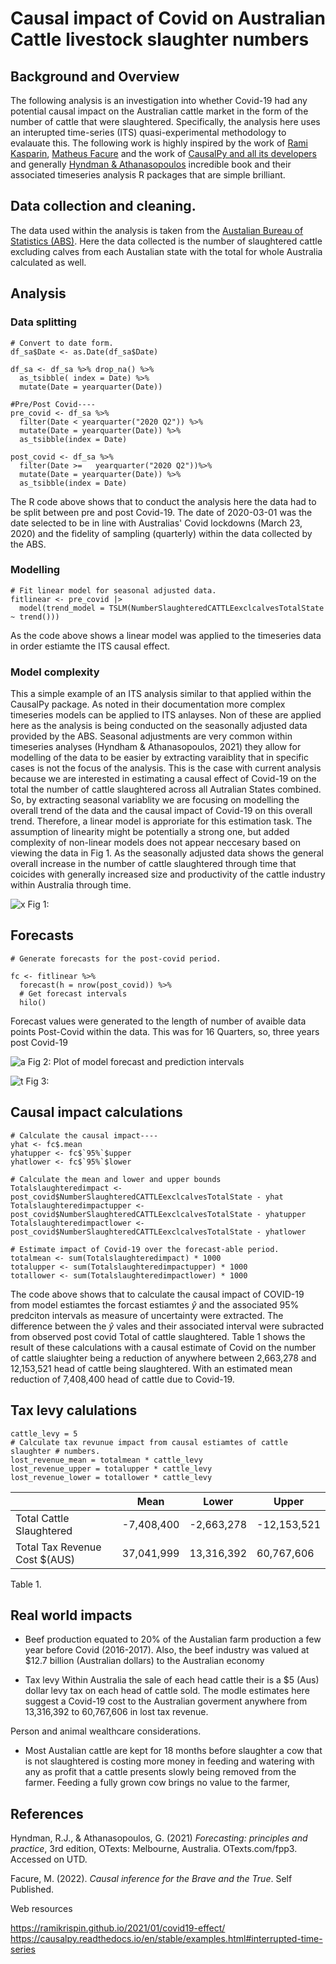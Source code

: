 # Causal impact of Covid on Australian Cattle livestock slaughter numbers

## Background and Overview
The following analysis is an investigation into whether Covid-19 had any potential causal impact on the Australian cattle market in the form of the number of cattle that were slaughtered. Specifically, the analysis here uses an interupted time-series (ITS) quasi-experimental methodology to evalauate this. The following work is highly inspired by the work of [Rami Kasparin](https://ramikrispin.github.io/2021/01/covid19-effect/), [Matheus Facure](https://matheusfacure.github.io/python-causality-handbook/landing-page.html) and the work of [CausalPy and all its developers](https://causalpy.readthedocs.io/en/stable/examples.html#interrupted-time-series) and generally [Hyndman & Athanasopoulos](https://otexts.com/fpp3/) incredible book and their associated timeseries analysis R packages that are simple brilliant.

## Data collection and cleaning.
The data used within the analysis is taken from the [Austalian Bureau of Statistics (ABS)](https://www.abs.gov.au/statistics/industry/agriculture/livestock-products-australia/latest-release). Here the data collected is the number of slaughtered cattle excluding calves from each Austalian state with the total for whole Australia calculated as well.
## Analysis

### Data splitting
```{r}
# Convert to date form.
df_sa$Date <- as.Date(df_sa$Date) 

df_sa <- df_sa %>% drop_na() %>% 
  as_tsibble( index = Date) %>% 
  mutate(Date = yearquarter(Date)) 

#Pre/Post Covid----
pre_covid <- df_sa %>%
  filter(Date < yearquarter("2020 Q2")) %>%
  mutate(Date = yearquarter(Date)) %>%
  as_tsibble(index = Date)

post_covid <- df_sa %>%
  filter(Date >=   yearquarter("2020 Q2"))%>%
  mutate(Date = yearquarter(Date)) %>%
  as_tsibble(index = Date)
```
The R code above shows that to conduct the analysis here the data had to be split between pre and post Covid-19. The date of 2020-03-01 was the date selected to be in line with Australias' Covid lockdowns (March 23, 2020) and the fidelity of sampling (quarterly) within the data collected by the ABS.

### Modelling

```
# Fit linear model for seasonal adjusted data.
fitlinear <- pre_covid |>
  model(trend_model = TSLM(NumberSlaughteredCATTLEexclcalvesTotalState ~ trend()))
```
As the code above shows a linear model was applied to the timeseries data in order estiamte the ITS causal effect. 

### Model complexity
This a simple example of an ITS analysis similar to that applied within the CausalPy package. As noted in their documentation more complex timeseries models can be applied to ITS anlayses. Non of these are applied here as the analysis is being conducted on the seasonally adjusted data provided by the ABS. Seasonal adjustments are very common within timeseries analyses (Hyndham & Athanasopoulos, 2021) they allow for modelling of the data to be easier by extracting varaiblity that in specific cases is not the focus of the analysis. This is the case with current analysis because we are interested in estimating a causal effect of Covid-19 on the total the number of cattle slaughtered across all Autralian States combined. So, by extracting seasonal variablity we are focusing on modelling the overall trend of the data and the causal impact of Covid-19 on this overall trend. Therefore, a linear model is approriate for this estimation task. The assumption of linearity might be potentially a strong one, but added complexity of non-linear models does not appear neccesary based on viewing the data in Fig 1. As the seasonally adjusted data shows the general overall increase in the number of cattle slaughtered through time that coicides with generally increased size and productivity of the cattle industry within Australia through time. 

![x](https://github.com/HPCurtis/causalcovidcattle/blob/main/img/timeseries.png?raw=true)
Fig 1: 
## Forecasts
```
# Generate forecasts for the post-covid period.

fc <- fitlinear %>%
  forecast(h = nrow(post_covid)) %>%
  # Get forecast intervals
  hilo()
```

Forecast values were generated to the length of number of avaible data points Post-Covid within the data. This was for 16 Quarters, so, three years post Covid-19

![a](https://github.com/HPCurtis/causalcovidcattle/blob/main/img/linearforecast.png?raw=true)
Fig 2: Plot of model forecast and prediction intervals


![t](https://github.com/HPCurtis/causalcovidcattle/blob/main/img/causal_impact.png?raw=true)
Fig 3: 

## Causal impact calculations
```
# Calculate the causal impact----
yhat <- fc$.mean
yhatupper <- fc$`95%`$upper
yhatlower <- fc$`95%`$lower

# Calculate the mean and lower and upper bounds
Totalslaughteredimpact <- post_covid$NumberSlaughteredCATTLEexclcalvesTotalState - yhat 
Totalslaughteredimpactupper <- post_covid$NumberSlaughteredCATTLEexclcalvesTotalState - yhatupper 
Totalslaughteredimpactlower <- post_covid$NumberSlaughteredCATTLEexclcalvesTotalState - yhatlower

# Estimate impact of Covid-19 over the forecast-able period.
totalmean <- sum(Totalslaughteredimpact) * 1000
totalupper <- sum(Totalslaughteredimpactupper) * 1000
totallower <- sum(Totalslaughteredimpactlower) * 1000
```

The code above shows that to calculate the causal impact of COVID-19 from model estiamtes the forcast estiamtes $\hat{y}$ and the associated 95% predciton intervals as measure of uncertainty were extracted. The difference  between the $\hat{y}$ vales and their associated interval were subracted from observed post covid Total of cattle slaughtered. Table 1 shows the result of these calculations with a causal estimate of Covid on the number of cattle slaiughter being a reduction of anywhere between 2,663,278 and 12,153,521 head of cattle being slaughtered. With an estimated mean reduction of 7,408,400 head of cattle due to Covid-19.

## Tax levy calulations
```
cattle_levy = 5 
# Calculate tax revunue impact from causal estiamtes of cattle slaughter # numbers.
lost_revenue_mean = totalmean * cattle_levy
lost_revenue_upper = totalupper * cattle_levy
lost_revenue_lower = totallower * cattle_levy
```

|                        |Mean|Lower|Upper|
|------------------------|------|---------|---|
| Total Cattle Slaughtered|-7,408,400|-2,663,278|-12,153,521|
| Total Tax Revenue Cost $(AUS)|37,041,999|13,316,392|60,767,606|
Table 1.

## Real world impacts

-  Beef production equated to 20% of the Austalian farm production a few year before Covid (2016-2017). Also, the beef industry was valued at $12.7 billion (Australian dollars) to the Australian economy 

- Tax levy 
Within Australia the sale of each head cattle their is a $5 (Aus) dollar levy tax on each head of cattle sold. The modle estimates here suggest a Covid-19 cost to the Australian goverment anywhere from 13,316,392 to 60,767,606 in lost tax revenue.

Person and animal wealthcare considerations.
- Most Austalian cattle are kept for 18 months before slaughter a cow that is not slaughtered is costing more money in feeding and watering with any as profit that a cattle presents slowly being removed from the farmer. Feeding a fully grown cow brings no value to the farmer, 

## References

Hyndman, R.J., & Athanasopoulos, G. (2021) *Forecasting: principles and practice*, 3rd edition, OTexts: Melbourne, Australia. OTexts.com/fpp3. Accessed on UTD.

Facure, M. (2022). *Causal inference for the Brave and the True*. Self Published.

Web resources

https://ramikrispin.github.io/2021/01/covid19-effect/
https://causalpy.readthedocs.io/en/stable/examples.html#interrupted-time-series